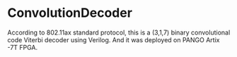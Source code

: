 # ConvolutionDecoder
According to 802.11ax standard protocol, this is a (3,1,7) binary convolutional code Viterbi decoder using Verilog. And it was deployed on PANGO Artix -7T FPGA.
